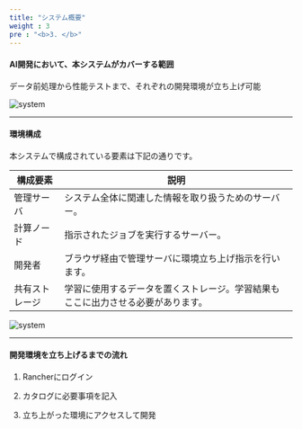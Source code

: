 ```yaml
---
title: "システム概要"
weight : 3
pre : "<b>3. </b>"
---
```


#### AI開発において、本システムがカバーする範囲

データ前処理から性能テストまで、それぞれの開発環境が立ち上げ可能  

![system](/images/system.png)

---

#### 環境構成

本システムで構成されている要素は下記の通りです。

| 構成要素 | 説明 |
| ------------- | ------------- |
| 管理サーバ | システム全体に関連した情報を取り扱うためのサーバー。 |
| 計算ノード | 指示されたジョブを実行するサーバー。 |
| 開発者 | ブラウザ経由で管理サーバに環境立ち上げ指示を行います。 |
| 共有ストレージ | 学習に使用するデータを置くストレージ。学習結果もここに出力させる必要があります。 |

![system](/images/workflow.png)

---

#### 開発環境を立ち上げるまでの流れ

1. Rancherにログイン

2. カタログに必要事項を記入

3. 立ち上がった環境にアクセスして開発
